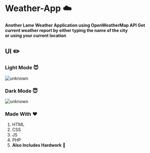 # Weather-App ☁️
**Another Lame Weather Application using OpenWeatherMap API
Get current weather report by either typing the name of the city<br>
or using your current location**
## UI ✏️
### Light Mode 😈
![unknown](https://user-images.githubusercontent.com/83702067/172372906-87cc7afa-02a4-448a-8012-c1b4395dc813.png)<br>
### Dark Mode 😇
![unknown](https://user-images.githubusercontent.com/83702067/172372929-4a76579f-a777-4761-ba38-3e335e9eeb0b.png)
### Made With ❤️
1. HTML<br>
2. CSS<br>
3. JS<br>
4. PHP<br>
5. **Also Includes Hardwork** 🥲
